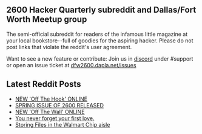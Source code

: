 ## 2600 Hacker Quarterly subreddit and Dallas/Fort Worth Meetup group
The semi-official subreddit for readers of the infamous little magazine at your local bookstore--full of goodies for the aspiring hacker. Please do not post links that violate the reddit's user agreement.

Want to see a new feature or contribute: 
Join us in [discord](https://dfw2600.dapla.net/chat) under #support or open an issue ticket at [dfw2600.dapla.net/issues](https://dfw2600.dapla.net/issues)

## Latest Reddit Posts
<!-- BLOG-POST-LIST:START -->
- [NEW 'Off The Hook' ONLINE](https://2600.com/hook/03-04-2024)
- [SPRING ISSUE OF 2600 RELEASED](https://2600.com/content/spring-issue-2600-released-18)
- [NEW 'Off The Wall' ONLINE](https://2600.com/wall/02-04-2024)
- [You never forget your first love.](https://www.reddit.com/r/2600/comments/1btzy8a/you_never_forget_your_first_love/)
- [Storing Files in the Walmart Chip aisle](https://www.reddit.com/r/2600/comments/1btesxr/storing_files_in_the_walmart_chip_aisle/)
<!-- BLOG-POST-LIST:END -->
